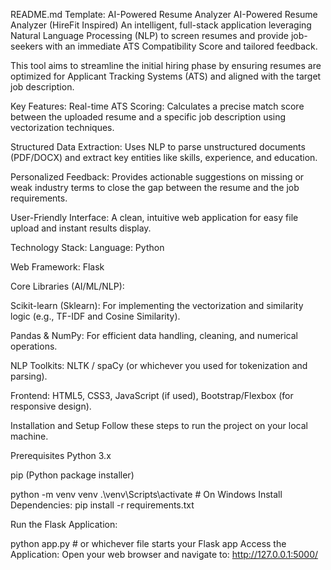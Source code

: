 README.md Template: AI-Powered Resume Analyzer
AI-Powered Resume Analyzer (HireFit Inspired)
An intelligent, full-stack application leveraging Natural Language Processing (NLP) to screen resumes and provide job-seekers with an immediate ATS Compatibility Score and tailored feedback.

This tool aims to streamline the initial hiring phase by ensuring resumes are optimized for Applicant Tracking Systems (ATS) and aligned with the target job description.

Key Features:
Real-time ATS Scoring: Calculates a precise match score between the uploaded resume and a specific job description using vectorization techniques.

Structured Data Extraction: Uses NLP to parse unstructured documents (PDF/DOCX) and extract key entities like skills, experience, and education.

Personalized Feedback: Provides actionable suggestions on missing or weak industry terms to close the gap between the resume and the job requirements.

User-Friendly Interface: A clean, intuitive web application for easy file upload and instant results display.

Technology Stack:
Language: Python

Web Framework: Flask

Core Libraries (AI/ML/NLP):

Scikit-learn (Sklearn): For implementing the vectorization and similarity logic (e.g., TF-IDF and Cosine Similarity).

Pandas & NumPy: For efficient data handling, cleaning, and numerical operations.

NLP Toolkits: NLTK / spaCy (or whichever you used for tokenization and parsing).

Frontend: HTML5, CSS3, JavaScript (if used), Bootstrap/Flexbox (for responsive design).

 Installation and Setup
Follow these steps to run the project on your local machine.

Prerequisites
Python 3.x

pip (Python package installer)

python -m venv venv
.\venv\Scripts\activate   # On Windows
Install Dependencies:
pip install -r requirements.txt

Run the Flask Application:

python app.py  # or whichever file starts your Flask app
Access the Application:
Open your web browser and navigate to: http://127.0.0.1:5000/